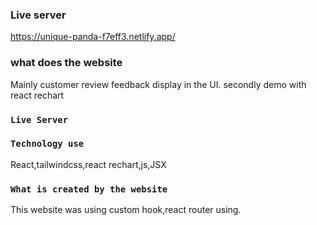 ### Live server
https://unique-panda-f7eff3.netlify.app/

### what does the website

Mainly customer review feedback display in the UI.
secondly demo with react rechart

### `Live Server`

### `Technology use`

React,tailwindcss,react rechart,js,JSX

### `What is created by the website`

This website was using custom hook,react router using.
